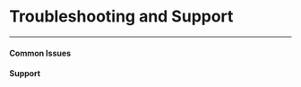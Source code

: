 # Troubleshooting and Support

[//]: # (===========================================================================)
[//]: # (=============================     PURPOSE     =============================)
[//]: # (===========================================================================)

---

#### Common Issues

#### Support


